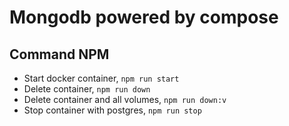 # Mongodb powered by compose

## Command NPM

* Start docker container, `npm run start`
* Delete container, `npm run down`
* Delete container and all volumes, `npm run down:v`
* Stop container with postgres, `npm run stop`
